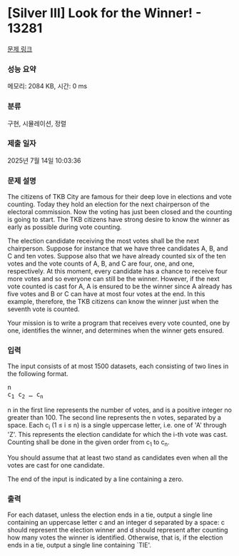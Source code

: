 # [Silver III] Look for the Winner! - 13281 

[문제 링크](https://www.acmicpc.net/problem/13281) 

### 성능 요약

메모리: 2084 KB, 시간: 0 ms

### 분류

구현, 시뮬레이션, 정렬

### 제출 일자

2025년 7월 14일 10:03:36

### 문제 설명

<p>The citizens of TKB City are famous for their deep love in elections and vote counting. Today they hold an election for the next chairperson of the electoral commission. Now the voting has just been closed and the counting is going to start. The TKB citizens have strong desire to know the winner as early as possible during vote counting.</p>

<p>The election candidate receiving the most votes shall be the next chairperson. Suppose for instance that we have three candidates A, B, and C and ten votes. Suppose also that we have already counted six of the ten votes and the vote counts of A, B, and C are four, one, and one, respectively. At this moment, every candidate has a chance to receive four more votes and so everyone can still be the winner. However, if the next vote counted is cast for A, A is ensured to be the winner since A already has five votes and B or C can have at most four votes at the end. In this example, therefore, the TKB citizens can know the winner just when the seventh vote is counted.</p>

<p>Your mission is to write a program that receives every vote counted, one by one, identifies the winner, and determines when the winner gets ensured.</p>

### 입력 

 <p>The input consists of at most 1500 datasets, each consisting of two lines in the following format.</p>

<pre>n
c<sub>1</sub> c<sub>2</sub> … c<sub>n</sub></pre>

<p>n in the first line represents the number of votes, and is a positive integer no greater than 100. The second line represents the n votes, separated by a space. Each c<sub>i</sub> (1 ≤ i ≤ n) is a single uppercase letter, i.e. one of 'A' through 'Z'. This represents the election candidate for which the i-th vote was cast. Counting shall be done in the given order from c<sub>1</sub> to c<sub>n</sub>.</p>

<p>You should assume that at least two stand as candidates even when all the votes are cast for one candidate.</p>

<p>The end of the input is indicated by a line containing a zero.</p>

### 출력 

 <p>For each dataset, unless the election ends in a tie, output a single line containing an uppercase letter c and an integer d separated by a space: c should represent the election winner and d should represent after counting how many votes the winner is identified. Otherwise, that is, if the election ends in a tie, output a single line containing `TIE'.</p>

